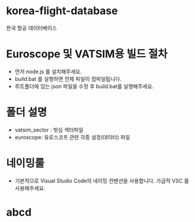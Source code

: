 # korea-flight-database
한국 항공 데이터베이스

# Euroscope 및 VATSIM용 빌드 절차
- 먼저 node.js 를 설치해주세요.
- build.bat 를 실행하면 전체 파일이 컴파일됩니다.
- 루트폴더에 있는 json 파일을 수정 후 build.bat를 실행해주세요.

# 폴더 설명
- vatsim_sector : 밧심 섹터파일
- euroscope: 유로스코프 관련 각종 설정(데이터) 파일

# 네이밍룰
- 기본적으로 Visual Studio Code의 네이밍 컨벤션을 사용합니다. 가급적 VSC 를 사용해주세요.

# abcd